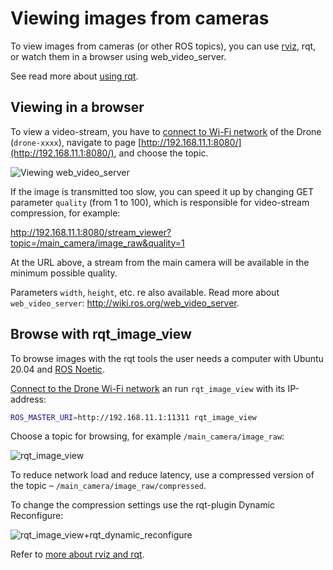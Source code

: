 # Viewing images from cameras

To view images from cameras (or other ROS topics), you can use [rviz](rviz.md), rqt, or watch them in a browser using web_video_server.

See read more about [using rqt](rviz.md).

## Viewing in a browser

To view a video-stream, you have to [connect to Wi-Fi network](wifi.md) of the Drone (`drone-xxxx`), navigate to page [http://192.168.11.1:8080/](http://192.168.11.1:8080/), and choose the topic.

![Viewing web_video_server](../assets/web_video_server.png)

If the image is transmitted too slow, you can speed it up by changing GET parameter `quality` (from 1 to 100), which is responsible for video-stream compression, for example:

http://192.168.11.1:8080/stream_viewer?topic=/main_camera/image_raw&quality=1

At the URL above, a stream from the main camera will be available in the minimum possible quality.

Parameters `width`, `height`, etc. re also available. Read more about `web_video_server`: http://wiki.ros.org/web_video_server.

## Browse with rqt_image_view

To browse images with the rqt tools the user needs a computer with Ubuntu 20.04 and [ROS Noetic](http://wiki.ros.org/noetic/Installation/Ubuntu).

[Connect to the Drone Wi-Fi network](wifi.md) an run `rqt_image_view` with its IP-address:

```bash
ROS_MASTER_URI=http://192.168.11.1:11311 rqt_image_view
```

Choose a topic for browsing, for example `/main_camera/image_raw`:

![rqt_image_view](../assets/rqt_image_view.jpg)

To reduce network load and reduce latency, use a compressed version of the topic – `/main_camera/image_raw/compressed`.

To change the compression settings use the rqt-plugin Dynamic Reconfigure:

![rqt_image_view+rqt_dynamic_reconfigure](../assets/rqt_image_view_dyn_rec.jpg)

Refer to [more about rviz and rqt](rviz.md).
